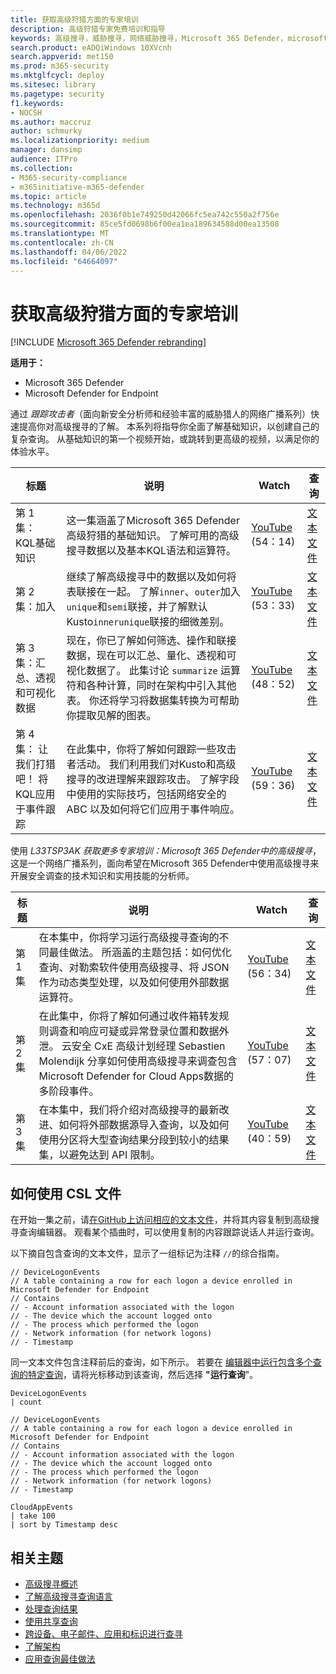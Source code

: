 ```yaml
---
title: 获取高级狩猎方面的专家培训
description: 高级狩猎专家免费培训和指导
keywords: 高级搜寻，威胁搜寻，网络威胁搜寻，Microsoft 365 Defender，microsoft 365，m365，搜索，查询，语言，培训，方案，基本到高级，视频，分步
search.product: eADQiWindows 10XVcnh
search.appverid: met150
ms.prod: m365-security
ms.mktglfcycl: deploy
ms.sitesec: library
ms.pagetype: security
f1.keywords:
- NOCSH
ms.author: maccruz
author: schmurky
ms.localizationpriority: medium
manager: dansimp
audience: ITPro
ms.collection:
- M365-security-compliance
- m365initiative-m365-defender
ms.topic: article
ms.technology: m365d
ms.openlocfilehash: 2036f0b1e749250d42066fc5ea742c550a2f756e
ms.sourcegitcommit: 85ce5fd0698b6f00ea1ea189634588d00ea13508
ms.translationtype: MT
ms.contentlocale: zh-CN
ms.lasthandoff: 04/06/2022
ms.locfileid: "64664097"
---
```

# <a name="get-expert-training-on-advanced-hunting"></a>获取高级狩猎方面的专家培训

[!INCLUDE [Microsoft 365 Defender rebranding](../includes/microsoft-defender.md)]

**适用于：**

- Microsoft 365 Defender
- Microsoft Defender for Endpoint

通过 _跟踪攻击者_（面向新安全分析师和经验丰富的威胁猎人的网络广播系列）快速提高你对高级搜寻的了解。 本系列将指导你全面了解基础知识，以创建自己的复杂查询。 从基础知识的第一个视频开始，或跳转到更高级的视频，以满足你的体验水平。

| 标题 | 说明 | Watch | 查询 |
|---|---|---|---|
| 第 1 集： KQL基础知识 | 这一集涵盖了Microsoft 365 Defender高级狩猎的基础知识。 了解可用的高级搜寻数据以及基本KQL语法和运算符。 | [YouTube](https://youtu.be/0D9TkGjeJwM?t=351) (54：14)  | [文本文件](https://github.com/microsoft/Microsoft-365-Defender-Hunting-Queries/blob/master/Webcasts/TrackingTheAdversary/Episode%201%20-%20KQL%20Fundamentals.txt) |
| 第 2 集：加入 | 继续了解高级搜寻中的数据以及如何将表联接在一起。 了解`inner`、`outer`加入`unique`和`semi`联接，并了解默认Kusto`innerunique`联接的细微差别。 | [YouTube](https://youtu.be/LMrO6K5TWOU?t=297) (53：33)  | [文本文件](https://github.com/microsoft/Microsoft-365-Defender-Hunting-Queries/blob/master/Webcasts/TrackingTheAdversary/Episode%202%20-%20Joins.txt) |
| 第 3 集：汇总、透视和可视化数据 | 现在，你已了解如何筛选、操作和联接数据，现在可以汇总、量化、透视和可视化数据了。 此集讨论 `summarize` 运算符和各种计算，同时在架构中引入其他表。 你还将学习将数据集转换为可帮助你提取见解的图表。 | [YouTube](https://youtu.be/UKnk9U1NH6Y?t=296) (48：52)  | [文本文件](https://github.com/microsoft/Microsoft-365-Defender-Hunting-Queries/blob/master/Webcasts/TrackingTheAdversary/Episode%203%20-%20Summarizing%2C%20Pivoting%2C%20and%20Joining.txt) |
| 第 4 集： 让我们打猎吧！ 将KQL应用于事件跟踪 | 在此集中，你将了解如何跟踪一些攻击者活动。 我们利用我们对Kusto和高级搜寻的改进理解来跟踪攻击。 了解字段中使用的实际技巧，包括网络安全的 ABC 以及如何将它们应用于事件响应。 | [YouTube](https://youtu.be/2EUxOc_LNd8?t=291) (59：36)  | [文本文件](https://github.com/microsoft/Microsoft-365-Defender-Hunting-Queries/blob/master/Webcasts/TrackingTheAdversary/Episode%204%20-%20Lets%20Hunt.txt)

使用 *L33TSP3AK 获取更多专家培训：Microsoft 365 Defender中的高级搜寻*，这是一个网络广播系列，面向希望在Microsoft 365 Defender中使用高级搜寻来开展安全调查的技术知识和实用技能的分析师。

| 标题 | 说明 | Watch | 查询 |
|---|---|---|---|
| 第 1 集  | 在本集中，你将学习运行高级搜寻查询的不同最佳做法。 所涵盖的主题包括：如何优化查询、对勒索软件使用高级搜寻、将 JSON 作为动态类型处理，以及如何使用外部数据运算符。 | [YouTube](https://www.youtube.com/watch?v=nMGbK-ALaVg&feature=youtu.be) (56：34)  | [文本文件](https://github.com/microsoft/Microsoft-365-Defender-Hunting-Queries/blob/master/Webcasts/l33tSpeak/Performance%2C%20Json%20and%20dynamics%20operator%2C%20external%20data.txt) |
| 第 2 集 | 在此集中，你将了解如何通过收件箱转发规则调查和响应可疑或异常登录位置和数据外泄。 云安全 CxE 高级计划经理 Sebastien Molendijk 分享如何使用高级搜寻来调查包含Microsoft Defender for Cloud Apps数据的多阶段事件。 | [YouTube](https://www.youtube.com/watch?v=QaUxdtNfbd8) (57：07)  | [文本文件](https://github.com/microsoft/Microsoft-365-Defender-Hunting-Queries/blob/master/Webcasts/l33tSpeak/MCAS%20-%20The%20Hunt.txt)
| 第 3 集 | 在本集中，我们将介绍对高级搜寻的最新改进、如何将外部数据源导入查询，以及如何使用分区将大型查询结果分段到较小的结果集，以避免达到 API 限制。 | [YouTube](https://www.youtube.com/watch?v=vd5lgIJKmYs) (40：59)  | [文本文件](https://github.com/microsoft/Microsoft-365-Defender-Hunting-Queries/blob/master/Webcasts/l33tSpeak/l33tspeak%2011%20Oct%202021%20-%20externaldata%20and%20query%20partitioning.csl)

## <a name="how-to-use-the-csl-file"></a>如何使用 CSL 文件

在开始一集之前，请[在GitHub上访问相应的文本文件](https://github.com/microsoft/Microsoft-365-Defender-Hunting-Queries/tree/master/Webcasts)，并将其内容复制到高级搜寻查询编辑器。 观看某个插曲时，可以使用复制的内容跟踪说话人并运行查询。

以下摘自包含查询的文本文件，显示了一组标记为注释 `//`的综合指南。

```kusto
// DeviceLogonEvents
// A table containing a row for each logon a device enrolled in Microsoft Defender for Endpoint
// Contains
// - Account information associated with the logon
// - The device which the account logged onto
// - The process which performed the logon
// - Network information (for network logons)
// - Timestamp
```

同一文本文件包含注释前后的查询，如下所示。 若要在 [编辑器中运行包含多个查询的特定查询](advanced-hunting-query-language.md#work-with-multiple-queries-in-the-editor)，请将光标移动到该查询，然后选择 **"运行查询**"。

```kusto
DeviceLogonEvents
| count

// DeviceLogonEvents
// A table containing a row for each logon a device enrolled in Microsoft Defender for Endpoint
// Contains
// - Account information associated with the logon
// - The device which the account logged onto
// - The process which performed the logon
// - Network information (for network logons)
// - Timestamp

CloudAppEvents
| take 100
| sort by Timestamp desc
```

## <a name="related-topics"></a>相关主题

- [高级搜寻概述](advanced-hunting-overview.md)
- [了解高级搜寻查询语言](advanced-hunting-query-language.md)
- [处理查询结果](advanced-hunting-query-results.md)
- [使用共享查询](advanced-hunting-shared-queries.md)
- [跨设备、电子邮件、应用和标识进行查寻](advanced-hunting-query-emails-devices.md)
- [了解架构](advanced-hunting-schema-tables.md)
- [应用查询最佳做法](advanced-hunting-best-practices.md)
